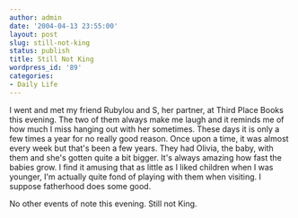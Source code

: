 ```yaml
---
author: admin
date: '2004-04-13 23:55:00'
layout: post
slug: still-not-king
status: publish
title: Still Not King
wordpress_id: '89'
categories:
- Daily Life
---
```

<p>I went and met my friend Rubylou and S, her partner, at Third Place Books this evening. The two of them always make me laugh and it reminds me of how much I miss hanging out with her sometimes. These days it is only a few times a year for no really good reason. Once upon a time, it was almost every week but that's been a few years. They had Olivia, the baby, with them and she's gotten quite a bit bigger. It's always amazing how fast the babies grow. I find it amusing that as little as I liked children when I was younger, I'm actually quite fond of playing with them when visiting. I suppose fatherhood does some good.</p>
<p>No other events of note this evening. Still not King.</p>
